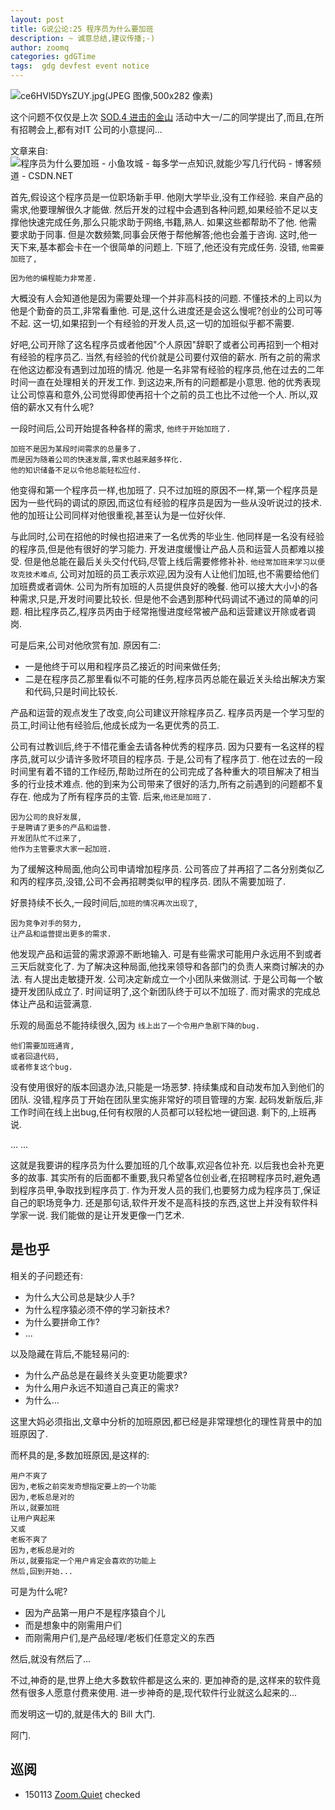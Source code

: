 ```yaml
---
layout: post
title: G说公论:25 程序员为什么要加班
description: ~ 诚意总结,建议传播;-)
author: zoomq
categories: gdGTime
tags:  gdg devfest event notice
---
```


![ce6HVl5DYsZUY.jpg(JPEG 图像,500x282 像素)](http://2b.zol-img.com.cn/product/56_450x337/989/ce6HVl5DYsZUY.jpg)

这个问题不仅仅是上次 
[SOD.4 进击的金山](http://blog.zhgdg.org/2014-04/et-sod4/)
活动中大一/二的同学提出了,而且,在所有招聘会上,都有对IT 公司的小意提问...

<!--more-->

文章来自: ![程序员为什么要加班 - 小鱼攻城 - 每多学一点知识,就能少写几行代码 - 博客频道 - CSDN.NET](http://blog.csdn.net/bingbingtea/article/details/24527515#1536434-tsina-1-23995-66a1f5d8f89e9ad52626f6f40fdeadaa)

首先,假设这个程序员是一位职场新手甲. 他刚大学毕业,没有工作经验. 来自产品的需求,他要理解很久才能做. 然后开发的过程中会遇到各种问题,如果经验不足以支撑他快速完成任务,那么只能求助于网络,书籍,熟人. 如果这些都帮助不了他. 他需要求助于同事. 但是次数频繁,同事会厌倦于帮他解答;他也会羞于咨询. 这时,他一天下来,基本都会卡在一个很简单的问题上. 下班了,他还没有完成任务. 没错,
`他需要加班了,`

    因为他的编程能力非常差. 

大概没有人会知道他是因为需要处理一个并非高科技的问题. 不懂技术的上司以为他是个勤奋的员工,非常看重他. 可是,这什么进度还是会这么慢呢?创业的公司可等不起. 这一切,如果招到一个有经验的开发人员,这一切的加班似乎都不需要. 

好吧,公司开除了这名程序员或者他因"个人原因"辞职了或者公司再招到一个相对有经验的程序员乙. 当然,有经验的代价就是公司要付双倍的薪水. 所有之前的需求在他这边都没有遇到过加班的情况. 他是一名非常有经验的程序员,他在过去的二年时间一直在处理相关的开发工作. 到这边来,所有的问题都是小意思. 他的优秀表现让公司惊喜和意外,公司觉得即使再招十个之前的员工也比不过他一个人. 所以,双倍的薪水又有什么呢?

一段时间后,公司开始提各种各样的需求, `他终于开始加班了. `

    加班不是因为某段时间需求的总量多了. 
    而是因为随着公司的快速发展,需求也越来越多样化. 
    他的知识储备不足以令他总能轻松应付. 

他变得和第一个程序员一样,也加班了. 只不过加班的原因不一样,第一个程序员是因为一些代码的调试的原因,而这位有经验的程序员是因为一些从没听说过的技术. 他的加班让公司同样对他很重视,甚至认为是一位好伙伴. 

与此同时,公司在招他的时候也招进来了一名优秀的毕业生. 他同样是一名没有经验的程序员,但是他有很好的学习能力. 开发进度缓慢让产品人员和运营人员都难以接受. 但是他总能在最后关头交付代码,尽管上线后需要修修补补. 
`他经常加班来学习以便攻克技术难点`,
公司对加班的员工表示欢迎,因为没有人让他们加班,也不需要给他们加班费或者调休. 公司为所有加班的人员提供良好的晚餐. 他可以接大大小小的各种需求,只是,开发时间要比较长. 但是他不会遇到那种代码调试不通过的简单的问题. 相比程序员乙,程序员丙由于经常拖慢进度经常被产品和运营建议开除或者调岗. 

可是后来,公司对他欣赏有加. 原因有二:

- 一是他终于可以用和程序员乙接近的时间来做任务;
- 二是在程序员乙那里看似不可能的任务,程序员丙总能在最近关头给出解决方案和代码,只是时间比较长. 

产品和运营的观点发生了改变,向公司建议开除程序员乙. 程序员丙是一个学习型的员工,时间让他有经验后,他成长成为一名更优秀的员工. 

公司有过教训后,终于不惜花重金去请各种优秀的程序员. 因为只要有一名这样的程序员,就可以少请许多败坏项目的程序员. 于是,公司有了程序员丁. 
他在过去的一段时间里有着不错的工作经历,帮助过所在的公司完成了各种重大的项目解决了相当多的行业技术难点. 
他的到来为公司带来了很好的活力,所有之前遇到的问题都不复存在. 他成为了所有程序员的主管. 后来,`他还是加班了.`

    因为公司的良好发展,
    于是聘请了更多的产品和运营. 
    开发团队忙不过来了,
    他作为主管要求大家一起加班. 

为了缓解这种局面,他向公司申请增加程序员. 公司答应了并再招了二各分别类似乙和丙的程序员,没错,公司不会再招聘类似甲的程序员. 团队不需要加班了. 

好景持续不长久,一段时间后,`加班的情况再次出现了`,

    因为竞争对手的努力,
    让产品和运营提出更多的需求. 

他发现产品和运营的需求源源不断地输入. 可是有些需求可能用户永远用不到或者三天后就变化了. 为了解决这种局面,他找来领导和各部门的负责人来商讨解决的办法. 有人提出走敏捷开发. 公司决定新成立一个小团队来做测试. 于是公司每一个敏捷开发团队成立了. 时间证明了,这个新团队终于可以不加班了. 而对需求的完成总体让产品和运营满意. 

乐观的局面总不能持续很久,因为 `线上出了一个令用户急剧下降的bug. `

    他们需要加班通宵,
    或者回退代码,
    或者修复这个bug. 

没有使用很好的版本回退办法,只能是一场恶梦. 持续集成和自动发布加入到他们的团队. 没错,程序员丁开始在团队里实施非常好的项目管理的方案. 起码发新版后,非工作时间在线上出bug,任何有权限的人员都可以轻松地一键回退. 剩下的,上班再说. 

... ...

这就是我要讲的程序员为什么要加班的几个故事,欢迎各位补充. 以后我也会补充更多的故事. 其实所有的后面都不重要,我只希望各位创业者,在招聘程序员时,避免遇到程序员甲,争取找到程序员丁. 作为开发人员的我们,也要努力成为程序员丁,保证自己的职场竞争力. 还是那句话,软件开发不是高科技的东西,这世上并没有软件科学家一说. 我们能做的是让开发更像一门艺术.

## 是也乎

相关的子问题还有:

- 为什么大公司总是缺少人手?
- 为什么程序猿必须不停的学习新技术?
- 为什么要拼命工作?
- ...

以及隐藏在背后,不能轻易问的:

- 为什么产品总是在最终关头变更功能要求?
- 为什么用户永远不知道自己真正的需求?
- 为什么...

这里大妈必须指出,文章中分析的加班原因,都已经是非常理想化的理性背景中的加班原因了.

而杯具的是,多数加班原因,是这样的:

    用户不爽了
    因为,老板之前突发奇想指定要上的一个功能
    因为,老板总是对的
    所以,就要加班
    让用户爽起来
    又或
    老板不爽了
    因为,老板总是对的
    所以,就要指定一个用户肯定会喜欢的功能上
    然后,回到开始...
    
可是为什么呢?

- 因为产品第一用户不是程序猿自个儿
- 而是想象中的刚需用户们
- 而刚需用户们,是产品经理/老板们任意定义的东西

然后,就没有然后了...

不过,神奇的是,世界上绝大多数软件都是这么来的.
更加神奇的是,这样来的软件竟然有很多人愿意付费来使用.
进一步神奇的是,现代软件行业就这么起来的...

而发明这一切的,就是伟大的 Bill 大门.

阿门.









## 巡阅
- 150113 [Zoom.Quiet](http://zoomquiet.io/) checked






